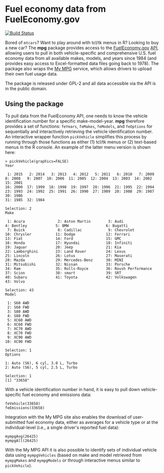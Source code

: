 # Fuel economy data from FuelEconomy.gov #

[![Build Status](https://travis-ci.org/leeper/mpg.png?branch=master)](https://travis-ci.org/leeper/mpg)

Bored of `mtcars`? Want to play around with tcl/tk menus in R? Looking to buy a new car? The **mpg** package provides access to the [FuelEconomy.gov](http://www.fueleconomy.gov/) [API](http://www.fueleconomy.gov/feg/ws/index.shtml), allowing users to pull in both vehicle-specific and comprehensive U.S. fuel economy data from all available makes, models, and years since 1984 (and provides easy access to Excel-formatted data files going back to 1978). The package also wraps the [My MPG](https://www.fueleconomy.gov/mpg/MPG.do) service, which allows drivers to upload their own fuel usage data.

The package is released under GPL-2 and all data accessible via the API is in the public domain.


## Using the package ##

To pull data from the FuelEconomy API, one needs to know the vehicle identification number for a specific make-model-year. **mpg** therefore provides a set of functions: `feYears`, `feMakes`, `feModels`, and `feOptions` for sequentially and interactively retrieving the vehicle identification number. An interactive wrapper function `pickVehicle` simplifies this process by running through those functions as either (1) tcl/tk menus or (2) text-based menus in the R console. An example of the latter menu version is shown here:

```
> pickVehicle(graphics=FALSE)
Year 

 1: 2015   2: 2014   3: 2013   4: 2012   5: 2011   6: 2010   7: 2009   8: 2008   9: 2007  10: 2006  11: 2005  12: 2004  13: 2003  14: 2002  15: 2001
16: 2000  17: 1999  18: 1998  19: 1997  20: 1996  21: 1995  22: 1994  23: 1993  24: 1992  25: 1991  26: 1990  27: 1989  28: 1988  29: 1987  30: 1986
31: 1985  32: 1984  

Selection: 2
Make 

 1: Acura               2: Aston Martin        3: Audi                4: Bentley             5: BMW                 6: Bugatti          
 7: Buick               8: Cadillac            9: Chevrolet          10: Chrysler           11: Dodge              12: Ferrari          
13: Fiat               14: Ford               15: GMC                16: Honda              17: Hyundai            18: Infiniti         
19: Jaguar             20: Jeep               21: Kia                22: Lamborghini        23: Land Rover         24: Lexus            
25: Lincoln            26: Lotus              27: Maserati           28: Mazda              29: Mercedes-Benz      30: MINI             
31: Mitsubishi         32: Nissan             33: Porsche            34: Ram                35: Rolls-Royce        36: Roush Performance
37: Scion              38: smart              39: SRT                40: Subaru             41: Toyota             42: Volkswagen       
43: Volvo              

Selection: 43
Model 

 1: S60 AWD
 2: S60 FWD
 3: S80 AWD
 4: S80 FWD
 5: XC60 AWD
 6: XC60 FWD
 7: XC70 AWD
 8: XC70 FWD
 9: XC90 AWD
10: XC90 FWD

Selection: 1
Options 

1: Auto (S6), 6 cyl, 3.0 L, Turbo
2: Auto (S6), 5 cyl, 2.5 L, Turbo

Selection: 1
[1] "33658"
```

With a vehicle identification number in hand, it is easy to pull down vehicle-specific fuel economy and emissions data:

```
feVehicle(33658)
feEmissions(33658)
```

Integration with the My MPG site also enables the download of user-submitted fuel economy data, either as averages for a vehicle type or at the individual-level (i.e., a single driver's reported fuel data):

```
mympgAvg(26425)
mympgAll(26425)
```

With the My MPG API it is also possible to identify sets of individual vehicle data using `mympgVehicles` (based on make and model retrieved from `mympgMakes` and `mympgModels` or through interactive menus similar to `pickVehicle`).

